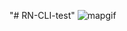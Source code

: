 "# RN-CLI-test" 
![mapgif](https://github.com/Tchaikovsky1114/RN-CLI-test/assets/96774661/980a3a8e-4714-498e-869c-60a6925213a5)
